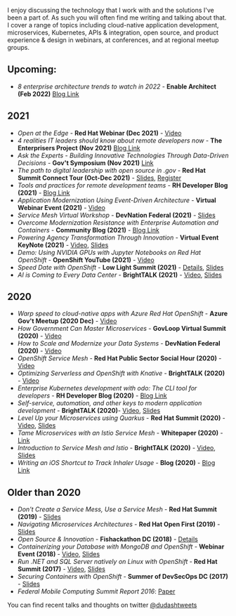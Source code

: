 I enjoy discussing the technology that I work with and the solutions I've been a part of.
As such you will often find me writing and talking about that. I cover a range of topics including cloud-native application development, microservices, Kubernetes, APIs & integration, open source, and product experience & design in webinars, at conferences, and at regional meetup groups.

## Upcoming:
* *8 enterprise architecture trends to watch in 2022* - **Enable Architect (Feb 2022)** [Blog Link](https://www.redhat.com/architect/2022-trends-enterprise-architects)

## 2021
* *Open at the Edge* - **Red Hat Webinar (Dec 2021)** - [Video](https://www.redhat.com/en/events/webinar/open-at-the-infrastructure-edge-transforming-raw-data-into-warfare-dominance)
* *4 realities IT leaders should know about remote developers now* - **The Enterprisers Project (Nov 2021)** [Blog Link](https://enterprisersproject.com/article/2021/11/remote-developers-4-realities-it-leaders-should-know)
* *Ask the Experts - Building Innovative Technologies Through Data-Driven Decisions* - **Gov't Symposium (Nov 2021)** [Link](https://upgather.com/redhat/govsymposium/agenda/)
* *The path to digital leadership with open source in .gov* - **Red Hat Summit Connect Tour (Oct-Dec 2021)** - [Slides](./presentations/2021-SummitConnect_RedHat-for-Government.pdf), [Register](https://www.redhat.com/en/summit/connect#locations--dates)
* *Tools and practices for remote development teams* - **RH Developer Blog (2021)** - [Blog Link](https://developers.redhat.com/articles/2021/10/12/tools-and-practices-remote-development-teams)
* *Application Modernization Using Event-Driven Architecture* - **Virtual Webinar Event (2021)** - [Video](https://carahsoft.zoom.us/rec/share/_Is5Qlvm3mr4gvC2_rzri8lRFimACWtf9nU7sfAkWchmsnAmW32WrfalXiwYcDzM.LYsTa0Bfi9FC_Jun)
* *Service Mesh Virtual Workshop* - **DevNation Federal (2021)** - [Slides](./presentations/2021_DNF_Service_Mesh_Workshop.pdf)
* *Overcome Modernization Resistance with Enterprise Automation and Containers* - **Community Blog (2021)** - [Blog Link](https://www.carahsoft.com/community/red-hat-automation-and-containers-blog-2021)
* *Powering Agency Transformation Through Innovation* - **Virtual Event KeyNote (2021)** - [Video](https://go.govloop.com/transformation-roadmap.html), [Slides](./presentations/2021_TransformationInnovationKeynote.pdf)
* *Demo: Using NVIDIA GPUs with Jupyter Notebooks on Red Hat OpenShift* - **OpenShift YouTube (2021)** - [Video](https://www.youtube.com/watch?v=Pm29sQhH3fI&t=2s)
* *Speed Date with OpenShift* - **Low Light Summit (2021)** - [Details](https://www.ncsi.com/event/lowlight/presenters/redhat/), [Slides](./presentations/2021_Speed_Date_with_OpenShift.pdf)
* *AI is Coming to Every Data Center* - **BrightTALK (2021)** - [Video](https://www.brighttalk.com/webcast/10415/466836), [Slides](./presentations/2021_AI_is_Coming_to_Every_Data_Center.pdf)

## 2020
* *Warp speed to cloud-native apps with Azure Red Hat OpenShift* - **Azure Gov't Meetup (2020 Dec)** - [Video](https://www.meetup.com/DCAzureGov/events/270066053/)
* *How Government Can Master Microservices* - **GovLoop Virtual Summit (2020)** - [Video](https://go.govloop.com/gov-tech-trends-2021)
* *How to Scale and Modernize your Data Systems* - **DevNation Federal (2020)** - [Video](https://www.brighttalk.com/webcast/18381/437018)
* *OpenShift Service Mesh* - **Red Hat Public Sector Social Hour (2020)** - [Video](https://www.brighttalk.com/webcast/16623/427738)
* *Optimizing Serverless and OpenShift with Knative* - **BrightTALK (2020)** - [Video](https://www.brighttalk.com/webcast/16623/432634)
* *Enterprise Kubernetes development with odo: The CLI tool for developers* - **RH Developer Blog (2020)** - [Blog Link](https://developers.redhat.com/blog/2020/06/16/enterprise-kubernetes-development-with-odo-the-cli-tool-for-developers#)
* *Self-service, automation, and other keys to modern application development* - **BrightTALK (2020)**- [Video](https://www.brighttalk.com/webcast/16623/418677), [Slides](./presentations/2020ModernizingAppDevelopment-K8svSummit.pdf)
* *Level Up your Microservices using Quarkus* - **Red Hat Summit (2020)** - [Video](https://youtu.be/Wz9bpT3cjvs), [Slides]("./presentations/2020_Level-Up-your-Microservices-with-Quarkus.pdf")
* *Tame Microservices with an Istio Service Mesh* - **Whitepaper (2020)** - [Link](https://www.redhat.com/en/resources/tame-microservices-istio-service-mesh-overview)
* *Introduction to Service Mesh and Istio* - **BrightTALK (2020)** - [Video](https://www.brighttalk.com/webcast/16623/408664), [Slides](./presentations/2020IntroductionToIstioAndServiceMesh.pdf)
* *Writing an iOS Shortcut to Track Inhaler Usage* - **Blog (2020)** - [Blog Link](https://dudash.medium.com/writing-an-ios-shortcut-to-track-inhaler-usage-52c0cbbc9c91)

## Older than 2020
* *Don't Create a Service Mess, Use a Service Mesh* - **Red Hat Summit (2019)** - [Slides](./presentations/DUDASH-ServiceMeshSummit2019.pdf)
* *Navigating Microservices Architectures* - **Red Hat Open First (2019)** - [Slides](./presentations/2019-OpenFirst-Navigating-Microservices.pdf)
* *Open Source & Innovation* - **Fishackathon DC (2018)** - [Details](https://fishackathon.co/past-runs)
* *Containerizing your Database with MongoDB and OpenShift* - **Webinar Event (2018)** - [Video](https://carahevents.carahsoft.com/Event/Details/76133-govevents), [Slides](./presentations/ContainerizingyourDatabasewithMongoDBandOpenShift.pdf)
* *Run .NET and SQL Server natively on Linux with OpenShift* - **Red Hat Summit (2017)** - [Video](https://www.youtube.com/watch?v=xrC7IqOfpWQ), [Slides](./presentations/Summit2017-dotNETandSQLServeronLinux.pdf)
* *Securing Containers with OpenShift* - **Summer of DevSecOps DC (2017)** - [Slides](./presentations/DCEvent-ContainerSecuritywithOpenShift.pdf)
* *Federal Mobile Computing Summit Report 2016*: [Paper](https://atarc.org/wp-content/uploads/2019/01/2016-10-ATARC-Federal-Mobile-Summit-White-Paper.pdf)

You can find recent talks and thoughts on twitter <a href="https://twitter.com/dudashtweets">@dudashtweets</a>
